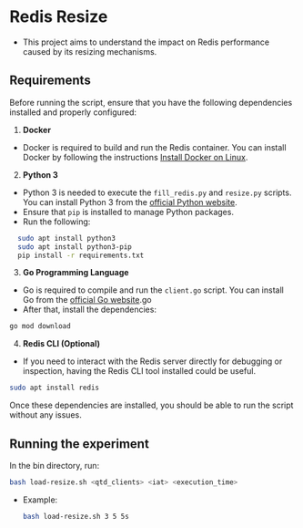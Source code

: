 # Redis Resize
- This project aims to understand the impact on Redis performance caused by its resizing mechanisms.

## Requirements

Before running the script, ensure that you have the following dependencies installed and properly configured:

1. **Docker**
  - Docker is required to build and run the Redis container. You can install Docker by following the instructions [Install Docker on Linux](https://docs.sevenbridges.com/docs/install-docker-on-linux).

2. **Python 3**
  - Python 3 is needed to execute the `fill_redis.py` and `resize.py` scripts. You can install Python 3 from the [official Python website](https://www.python.org/downloads/).
  - Ensure that `pip` is installed to manage Python packages.
  - Run the following:
  ```sh
    sudo apt install python3
    sudo apt install python3-pip
    pip install -r requirements.txt
  ```

3. **Go Programming Language**
  - Go is required to compile and run the `client.go` script. You can install Go from the [official Go website](https://go.dev/doc/install).go
  - After that, install the dependencies:
   ```sh
   go mod download
   ```


4. **Redis CLI (Optional)**
  - If you need to interact with the Redis server directly for debugging or inspection, having the Redis CLI tool installed could be useful.
  ```sh
  sudo apt install redis
  ```

Once these dependencies are installed, you should be able to run the script without any issues.

## Running the experiment
In the bin directory, run:
```sh
bash load-resize.sh <qtd_clients> <iat> <execution_time>
```
- Example:
  ```sh
  bash load-resize.sh 3 5 5s
  ```
